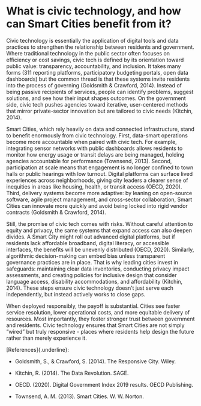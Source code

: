 # What is civic technology, and how can Smart Cities benefit from it?

Civic technology is essentially the application of digital tools and data practices to strengthen the relationship between residents and government. Where traditional technology in the public sector often focuses on efficiency or cost savings, civic tech is defined by its orientation toward public value: transparency, accountability, and inclusion. It takes many forms (311 reporting platforms, participatory budgeting portals, open data dashboards) but the common thread is that these systems invite residents into the process of governing (Goldsmith & Crawford, 2014). Instead of being passive recipients of services, people can identify problems, suggest solutions, and see how their input shapes outcomes. On the government side, civic tech pushes agencies toward iterative, user-centered methods that mirror private-sector innovation but are tailored to civic needs (Kitchin, 2014).

Smart Cities, which rely heavily on data and connected infrastructure, stand to benefit enormously from civic technology. First, data-smart operations become more accountable when paired with civic tech. For example, integrating sensor networks with public dashboards allows residents to monitor how energy usage or transit delays are being managed, holding agencies accountable for performance (Townsend, 2013). Second, participation at scale means that engagement is no longer confined to town halls or public hearings with low turnout. Digital platforms can surface lived experiences across neighborhoods, giving city leaders a clearer sense of inequities in areas like housing, health, or transit access (OECD, 2020). Third, delivery systems become more adaptive: by leaning on open-source software, agile project management, and cross-sector collaboration, Smart Cities can innovate more quickly and avoid being locked into rigid vendor contracts (Goldsmith & Crawford, 2014).

Still, the promise of civic tech comes with risks. Without careful attention to equity and privacy, the same systems that expand access can also deepen divides. A Smart City might roll out advanced digital platforms, but if residents lack affordable broadband, digital literacy, or accessible interfaces, the benefits will be unevenly distributed (OECD, 2020). Similarly, algorithmic decision-making can embed bias unless transparent governance practices are in place. That is why leading cities invest in safeguards: maintaining clear data inventories, conducting privacy impact assessments, and creating policies for inclusive design that consider language access, disability accommodations, and affordability (Kitchin, 2014). These steps ensure civic technology doesn’t just serve each independently, but instead actively works to close gaps.

When deployed responsibly, the payoff is substantial. Cities see faster service resolution, lower operational costs, and more equitable delivery of resources. Most importantly, they foster stronger trust between government and residents. Civic technology ensures that Smart Cities are not simply “wired” but truly responsive - places where residents help design the future rather than merely experience it.

[References]{.underline}:

-   Goldsmith, S., & Crawford, S. (2014). The Responsive City. Wiley.

-   Kitchin, R. (2014). The Data Revolution. SAGE.

-   OECD. (2020). Digital Government Index 2019 results. OECD Publishing.

-   Townsend, A. M. (2013). Smart Cities. W. W. Norton.
